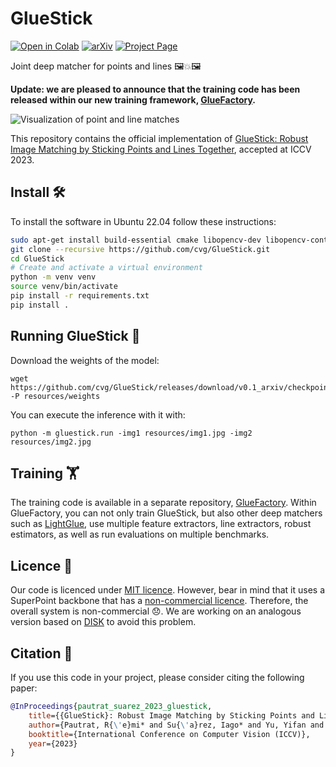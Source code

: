 # GlueStick
[![Open in Colab](https://colab.research.google.com/assets/colab-badge.svg)](https://colab.research.google.com/github/cvg/GlueStick/blob/main/gluestick_matching_demo.ipynb) [![arXiv](https://img.shields.io/badge/arXiv-2304.02008-b31b1b.svg?style=flat)](https://arxiv.org/abs/2304.02008) [![Project Page](https://badgen.net/badge/color/project/green?icon=awesome&label)](https://iago-suarez.com/gluestick)

Joint deep matcher for points and lines 🖼️💥🖼️

**Update: we are pleased to announce that the training code has been released within our new training framework, [GlueFactory](https://github.com/cvg/glue-factory).**

![Visualization of point and line matches](resources/demo_seq1.gif)

This repository contains the official implementation of 
[GlueStick: Robust Image Matching by Sticking Points and Lines Together](https://arxiv.org/abs/2304.02008), accepted at ICCV 2023.

## Install 🛠️

To install the software in Ubuntu 22.04 follow these instructions:
```bash
sudo apt-get install build-essential cmake libopencv-dev libopencv-contrib-dev
git clone --recursive https://github.com/cvg/GlueStick.git
cd GlueStick
# Create and activate a virtual environment
python -m venv venv
source venv/bin/activate
pip install -r requirements.txt
pip install .
```

## Running GlueStick 🏃
Download the weights of the model:
```
wget https://github.com/cvg/GlueStick/releases/download/v0.1_arxiv/checkpoint_GlueStick_MD.tar -P resources/weights
```

You can execute the inference with it with:
```
python -m gluestick.run -img1 resources/img1.jpg -img2 resources/img2.jpg
```

## Training 🏋️
The training code is available in a separate repository, [GlueFactory](https://github.com/cvg/glue-factory). Within GlueFactory, you can not only train GlueStick, but also other deep matchers such as [LightGlue](https://github.com/cvg/LightGlue), use multiple feature extractors, line extractors, robust estimators, as well as run evaluations on multiple benchmarks.

## Licence 📜
Our code is licenced under [MIT licence](https://github.com/cvg/GlueStick/blob/main/LICENSE).
However, bear in mind that it uses a SuperPoint backbone that has a 
[non-commercial licence](https://github.com/magicleap/SuperPointPretrainedNetwork/blob/master/LICENSE). 
Therefore, the overall system is non-commercial 😞. We are working on an analogous version based on 
[DISK](https://github.com/cvlab-epfl/disk) to avoid this problem.

## Citation 📝
If you use this code in your project, please consider citing the following paper:
```bibtex
@InProceedings{pautrat_suarez_2023_gluestick,
    title={{GlueStick}: Robust Image Matching by Sticking Points and Lines Together},
    author={Pautrat, R{\'e}mi* and Su{\'a}rez, Iago* and Yu, Yifan and Pollefeys, Marc and Larsson, Viktor},
    booktitle={International Conference on Computer Vision (ICCV)},
    year={2023}
}
```
